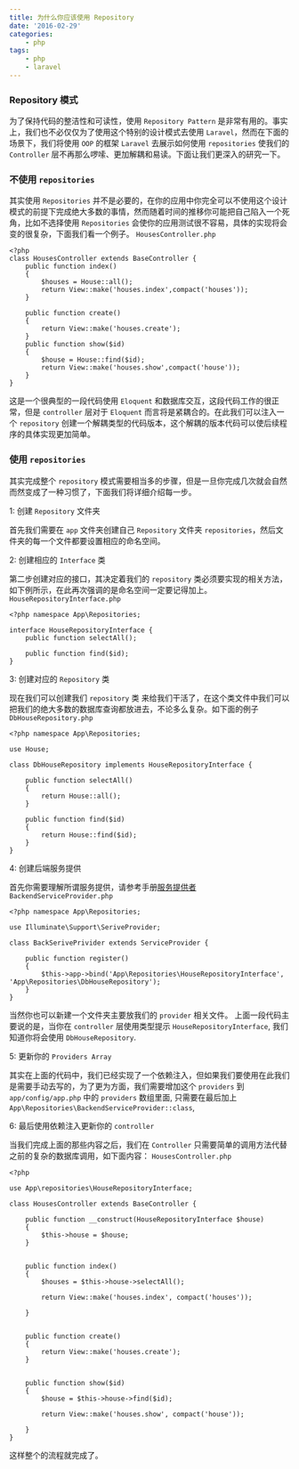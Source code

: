 ```yaml
---
title: 为什么你应该使用 Repository
date: '2016-02-29'
categories:
    - php
tags:
    - php
    - laravel
---
```



### Repository 模式

为了保持代码的整洁性和可读性，使用 `Repository Pattern` 是非常有用的。事实上，我们也不必仅仅为了使用这个特别的设计模式去使用 `Laravel`，然而在下面的场景下，我们将使用 `OOP` 的框架 `Laravel` 去展示如何使用 `repositories` 使我们的 `Controller` 层不再那么啰嗦、更加解耦和易读。下面让我们更深入的研究一下。

### 不使用 `repositories`

其实使用 `Repositories` 并不是必要的，在你的应用中你完全可以不使用这个设计模式的前提下完成绝大多数的事情，然而随着时间的推移你可能把自己陷入一个死角，比如不选择使用 `Repositories` 会使你的应用测试很不容易，具体的实现将会变的很复杂，下面我们看一个例子。 `HousesController.php`

```
<?php
class HousesController extends BaseController {
    public function index()
    {
        $houses = House::all();
        return View::make('houses.index',compact('houses'));
    }

    public function create()
    {
        return View::make('houses.create');
    }
    public function show($id)
    {
        $house = House::find($id);
        return View::make('houses.show',compact('house'));
    }
}
```

这是一个很典型的一段代码使用 `Eloquent` 和数据库交互，这段代码工作的很正常，但是 `controller` 层对于 `Eloquent` 而言将是紧耦合的。在此我们可以注入一个 `repository` 创建一个解耦类型的代码版本，这个解耦的版本代码可以使后续程序的具体实现更加简单。

### 使用 `repositories`

其实完成整个 `repository` 模式需要相当多的步骤，但是一旦你完成几次就会自然而然变成了一种习惯了，下面我们将详细介绍每一步。

1: 创建 `Repository` 文件夹

首先我们需要在 `app` 文件夹创建自己 `Repository` 文件夹 `repositories`，然后文件夹的每一个文件都要设置相应的命名空间。

2: 创建相应的 `Interface` 类

第二步创建对应的接口，其决定着我们的 `repository` 类必须要实现的相关方法，如下例所示，在此再次强调的是命名空间一定要记得加上。  `HouseRepositoryInterface.php`

```
<?php namespace App\Repositories;

interface HouseRepositoryInterface {
    public function selectAll();

    public function find($id);
}
```

3: 创建对应的 `Repository` 类

现在我们可以创建我们 `repository` 类 来给我们干活了，在这个类文件中我们可以把我们的绝大多数的数据库查询都放进去，不论多么复杂。如下面的例子 `DbHouseRepository.php`

```
<?php namespace App\Repositories;

use House;

class DbHouseRepository implements HouseRepositoryInterface {

    public function selectAll()
    {
        return House::all();
    }

    public function find($id)
    {
        return House::find($id);
    }
}
```

4: 创建后端服务提供

首先你需要理解所谓服务提供，请参考手册[服务提供者](https://laravel.com/docs/5.0/providers/) `BackendServiceProvider.php`

```
<?php namespace App\Repositories;

use Illuminate\Support\SeriveProvider;

class BackSerivePrivider extends ServiceProvider {

    public function register()
    {
        $this->app->bind('App\Repositories\HouseRepositoryInterface', 'App\Repositories\DbHouseRepository');
    }
}

```
当然你也可以新建一个文件夹主要放我们的 `provider` 相关文件。 上面一段代码主要说的是，当你在 `controller` 层使用类型提示 `HouseRepositoryInterface`, 我们知道你将会使用 `DbHouseRepository`.

5: 更新你的 `Providers Array`

其实在上面的代码中，我们已经实现了一个依赖注入，但如果我们要使用在此我们是需要手动去写的，为了更为方面，我们需要增加这个 `providers` 到 `app/config/app.php` 中的 `providers` 数组里面, 只需要在最后加上 `App\Repositories\BackendServiceProvider::class`,

6: 最后使用依赖注入更新你的 `controller`

当我们完成上面的那些内容之后，我们在 `Controller` 只需要简单的调用方法代替之前的复杂的数据库调用，如下面内容： `HousesController.php`

```
<?php

use App\repositories\HouseRepositoryInterface;

class HousesController extends BaseController {

    public function __construct(HouseRepositoryInterface $house)
    {
        $this->house = $house;
    }


    public function index()
    {
        $houses = $this->house->selectAll();

        return View::make('houses.index', compact('houses'));

    }


    public function create()
    {
        return View::make('houses.create');
    }


    public function show($id)
    {
        $house = $this->house->find($id);

        return View::make('houses.show', compact('house'));

    }
}
```

这样整个的流程就完成了。
